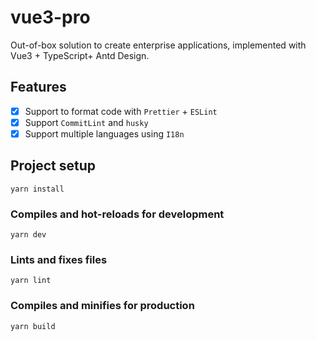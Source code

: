# vue3-pro

Out-of-box solution to create enterprise applications, implemented with Vue3 + TypeScript+ Antd Design.

## Features

- [x] Support to format code with `Prettier` + `ESLint` 
- [x] Support `CommitLint` and `husky`
- [x] Support multiple languages using `I18n`

## Project setup

```
yarn install
```

### Compiles and hot-reloads for development

```
yarn dev
```

### Lints and fixes files

```
yarn lint
```

### Compiles and minifies for production

```
yarn build
```
